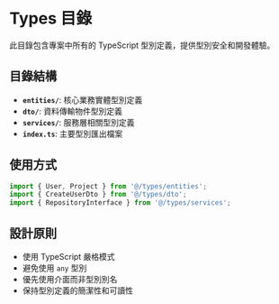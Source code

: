 # Types 目錄

此目錄包含專案中所有的 TypeScript 型別定義，提供型別安全和開發體驗。

## 目錄結構

- **`entities/`**: 核心業務實體型別定義
- **`dto/`**: 資料傳輸物件型別定義
- **`services/`**: 服務層相關型別定義
- **`index.ts`**: 主要型別匯出檔案

## 使用方式

```typescript
import { User, Project } from '@/types/entities';
import { CreateUserDto } from '@/types/dto';
import { RepositoryInterface } from '@/types/services';
```

## 設計原則

- 使用 TypeScript 嚴格模式
- 避免使用 `any` 型別
- 優先使用介面而非型別別名
- 保持型別定義的簡潔性和可讀性


